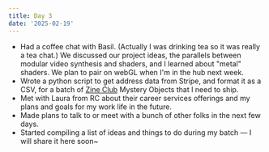 ```yaml
---
title: Day 3
date: '2025-02-19'
---
```


- Had a coffee chat with Basil. (Actually I was drinking tea so it was really a tea chat.) We discussed our project ideas, the parallels between modular video synthesis and shaders, and I learned about "metal" shaders. We plan to pair on webGL when I'm in the hub next week.
- Wrote a python script to get address data from Stripe, and format it as a CSV, for a batch of <a href="/zine-club">Zine Club</a> Mystery Objects that I need to ship.
- Met with Laura from RC about their career services offerings and my plans and goals for my work life in the future.
- Made plans to talk to or meet with a bunch of other folks in the next few days.
- Started compiling a list of ideas and things to do during my batch — I will share it here soon~